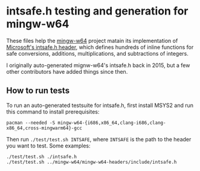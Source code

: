 # intsafe.h testing and generation for mingw-w64

These files help the [mingw-w64] project matain its implementation of
[Microsoft's intsafe.h header], which defines hundreds of inline functions for safe
conversions, additions, multiplications, and subtractions of integers.

I originally auto-generated mignw-w64's intsafe.h back in 2015, but a few other
contributors have added things since then.

## How to run tests

To run an auto-generated testsuite for intsafe.h, first install MSYS2 and
run this command to install prerequisites:

    pacman --needed -S mingw-w64-{i686,x86_64,clang-i686,clang-x86_64,cross-mingwarm64}-gcc

Then run `./test/test.sh INTSAFE`, where `INTSAFE` is the path to the
header you want to test.  Some examples:

    ./test/test.sh ./intsafe.h
    ./test/test.sh ../mingw-w64/mingw-w64-headers/include/intsafe.h

[mingw-w64]: https://www.mingw-w64.org/
[Microsoft's intsafe.h header]: https://msdn.microsoft.com/en-us/library/windows/desktop/ff521693
